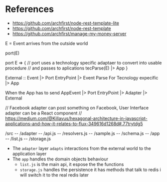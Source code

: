 # References
- https://github.com/archfirst/node-rest-template-lite
- https://github.com/archfirst/node-rest-template
- https://github.com/archfirst/manage-my-money-server

E = Event arrives from the outside world

port(E)

port E => {
// port uses a technology specific adaptaer to convert into usable procedure
// and passes to aplications
tecParse(E) |> App
}

External :: Event |>
Port EntryPoint |>
Event Parse For Tecnology expecific |>
App

When the App has to send
AppEvent |>
Port EntryPoint |>
Adapter |>
External


// Facebook adapter can post something on Facebook, User Interface adapter can be a React component
// https://medium.com/@Killavus/hexagonal-architecture-in-javascript-applications-and-how-it-relates-to-flux-349616d1268d#.77trytdg5

/src
-- /adapter
    -- /api.js
    -- /resolvers.js
    -- /sample.js
    -- /schema.js
-- /app
    -- /list.js
    -- /storage.js

- The `adapter` layer `adapts` interactions from the external world to the application layer
- The `app` handles the domain objects behaviour
    - `list.js` is the main api, it espose the the functions
    - `storage.js` handles the persistence it has methods that talk to redis
      i will switch it to the real redis later
